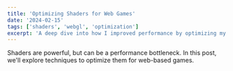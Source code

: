 ```yaml
---
title: 'Optimizing Shaders for Web Games'
date: '2024-02-15'
tags: ['shaders', 'webgl', 'optimization']
excerpt: 'A deep dive into how I improved performance by optimizing my custom shaders.'
---
```


Shaders are powerful, but can be a performance bottleneck. In this post, we'll explore techniques to optimize them for web-based games.
